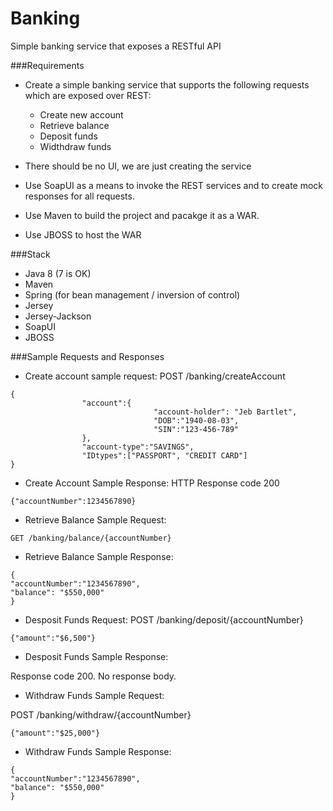 # Banking
Simple banking service that exposes a RESTful API

###Requirements
- Create a simple banking service that supports the following requests which are exposed over REST:

    - Create new account
    - Retrieve balance
    - Deposit funds
    - Widthdraw funds

- There should be no UI, we are just creating the service
- Use SoapUI as a means to invoke the REST services and to create mock responses for all requests.
- Use Maven to build the project and pacakge it as a WAR.
- Use JBOSS to host the WAR


###Stack
- Java 8 (7 is OK)
- Maven
- Spring (for bean management / inversion of control)
- Jersey
- Jersey-Jackson
- SoapUI
- JBOSS


###Sample Requests and Responses

- Create account sample request:
POST /banking/createAccount
```
{
                "account":{
                                "account-holder": "Jeb Bartlet",
                                "DOB":"1940-08-03",
                                "SIN":"123-456-789"
                }, 
                "account-type":"SAVINGS",
                "IDtypes":["PASSPORT", "CREDIT CARD"]
}
```
- Create Account Sample Response:
HTTP Response code 200
```
{"accountNumber":1234567890}
```

- Retrieve Balance Sample Request:

```
GET /banking/balance/{accountNumber}
```

- Retrieve Balance Sample Response:
```
{
"accountNumber":"1234567890",
"balance": "$550,000"
}
```

- Desposit Funds Request:
POST /banking/deposit/{accountNumber}

```
{"amount":"$6,500"}
```
- Desposit Funds Sample Response:

Response code 200. No response body.

- Withdraw Funds Sample Request:

POST /banking/withdraw/{accountNumber}

```
{"amount":"$25,000"}
```

- Withdraw Funds Sample Response:
```
{ 
"accountNumber":"1234567890",
"balance": "$550,000"
}
```
